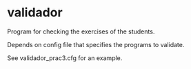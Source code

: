 # validador
Program for checking the exercises of the students.

Depends on config file that specifies the programs to validate.

See validador_prac3.cfg for an example.
